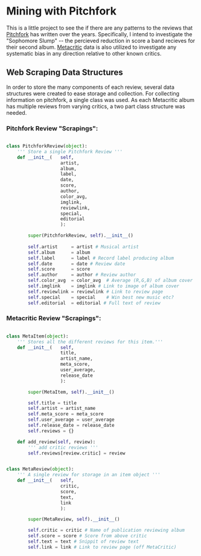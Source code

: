 Mining with Pitchfork
=====================

This is a little project to see the if there are any patterns to the reviews that [Pitchfork](http://pitchfork.com) has written over the years. Specifically, I intend to investigate the "Sophomore Slump" -- the percieved reduction in score a band recieves for their second album. [Metacritic](http://metacritic.com) data is also utilized to investigate any systematic bias in any direction relative to other known critics.

Web Scraping Data Structures
-----------------------

In order to store the many components of each review, several data structures were created to ease storage and collection. For collecting information on pitchfork, a single class was used. As each Metacritic album has multiple reviews from varying critics, a two part class structure was needed.

### Pitchfork Review "Scrapings":

```python

class PitchforkReview(object):
    ''' Store a single Pitchfork Review '''
    def __init__(   self, 
                    artist, 
                    album,
                    label, 
                    date, 
                    score, 
                    author, 
                    color_avg,
                    imglink,
                    reviewlink,
                    special,
                    editorial
                    ):

        super(PitchforkReview, self).__init__()        
        
        self.artist     = artist # Musical artist
        self.album      = album 
        self.label      = label # Record label producing album
        self.date       = date # Review date
        self.score      = score 
        self.author     = author # Review author
        self.color_avg  = color_avg  # Average (R,G,B) of album cover
        self.imglink    = imglink # Link to image of album cover
        self.reviewlink = reviewlink # Link to review page
        self.special    = special    # Win best new music etc?
        self.editorial  = editorial # Full text of review
```

### Metacritic Review "Scrapings":

```python

class MetaItem(object):
    ''' Stores all the different reviews for this item.'''
    def __init__(   self,
                    title,
                    artist_name,
                    meta_score,
                    user_average,
                    release_date
                    ):

        super(MetaItem, self).__init__()

        self.title = title
        self.artist = artist_name
        self.meta_score = meta_score
        self.user_average = user_average
        self.release_date = release_date
        self.reviews = {}

    def add_review(self, review):
        ''' add critic reviews '''
        self.reviews[review.critic] = review


class MetaReview(object):
    ''' A single review for storage in an item object '''
    def __init__(   self,
                    critic,
                    score,
                    text,
                    link
                    ):

        super(MetaReview, self).__init__()

        self.critic = critic # Name of publication reviewing album
        self.score = score # Score from above critic
        self.text = text # Snippit of review text
        self.link = link # Link to review page (off MetaCritic)
```

